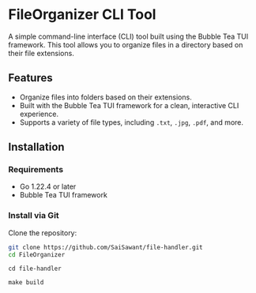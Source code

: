 # FileOrganizer CLI Tool

A simple command-line interface (CLI) tool built using the Bubble Tea TUI framework. This tool allows you to organize files in a directory based on their file extensions.

## Features

- Organize files into folders based on their extensions.
- Built with the Bubble Tea TUI framework for a clean, interactive CLI experience.
- Supports a variety of file types, including `.txt`, `.jpg`, `.pdf`, and more.

## Installation

### Requirements

- Go 1.22.4 or later
- Bubble Tea TUI framework

### Install via Git

Clone the repository:

```bash
git clone https://github.com/SaiSawant/file-handler.git
cd FileOrganizer

```

```
cd file-handler
```

```
make build
```
